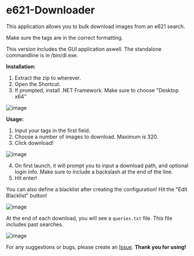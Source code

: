 # e621-Downloader
This application allows you to bulk download images from an e621 search.

Make sure the tags are in the correct formatting.

This version includes the GUI application aswell. The standalone commandline is in /bin/dl.exe.

**Installation:**
1. Extract the zip to wherever.
2. Open the Shortcut.
3. If prompted, install .NET Framework. Make sure to choose "Desktop x64"

![image](https://user-images.githubusercontent.com/23264882/154888403-1ff516af-cfe4-440e-a155-7e7ebf8a466d.png)

**Usage:**
1. Input your tags in the first field.
2. Choose a number of images to download. Maximum is 320.
3. Click download!

![image](https://user-images.githubusercontent.com/23264882/154888145-6f8703ce-6b9d-412d-9a28-1cf2d2f4690e.png)

4. On first launch, it will prompt you to input a download path, and optional login info. Make sure to include a backslash at the end of the line.
5. Hit enter!

You can also define a blacklist after creating the configuration! Hit the "Edit Blacklist" button!

![image](https://user-images.githubusercontent.com/23264882/154888496-8c4e619e-11bc-4819-b724-ff4e087c6b33.png)



At the end of each download, you will see a `queries.txt` file. This file includes past searches.

![image](https://user-images.githubusercontent.com/23264882/151086214-3277c071-264b-42e9-a3ef-65995a727b6f.png)

For any suggestions or bugs, please create an [Issue](https://github.com/Vendel201/e621-Downloader/issues).
**Thank you for using!**
